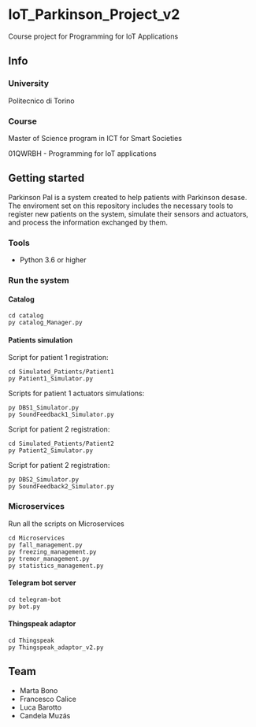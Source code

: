# IoT_Parkinson_Project_v2
Course project for Programming for IoT Applications

## Info
### University
Politecnico di Torino

### Course
Master of Science program in ICT for Smart Societies

01QWRBH - Programming for IoT applications

## Getting started
Parkinson Pal is a system created to help patients with Parkinson desase. The enviroment set on this repository includes the necessary tools to register new patients on the system, simulate their sensors and actuators, and process the information exchanged by them.

### Tools
- Python 3.6 or higher

### Run the system
#### Catalog

```
cd catalog
py catalog_Manager.py
```

#### Patients simulation

Script for patient 1 registration:

```
cd Simulated_Patients/Patient1
py Patient1_Simulator.py
```

Scripts for patient 1 actuators simulations:

```
py DBS1_Simulator.py
py SoundFeedback1_Simulator.py
```

Script for patient 2 registration:

```
cd Simulated_Patients/Patient2
py Patient2_Simulator.py
```

Script for patient 2 registration:

```
py DBS2_Simulator.py
py SoundFeedback2_Simulator.py
```

### Microservices

Run all the scripts on Microservices

```
cd Microservices
py fall_management.py
py freezing_management.py
py tremor_management.py
py statistics_management.py
```

#### Telegram bot server

```
cd telegram-bot
py bot.py
```

#### Thingspeak adaptor

```
cd Thingspeak
py Thingspeak_adaptor_v2.py
```

## Team
- Marta Bono
- Francesco Calice
- Luca Barotto
- Candela Muzás 